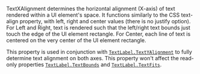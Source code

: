 TextXAlignment determines the horizontal alignment (X-axis) of text
rendered within a UI element's space. It functions similarly to the CSS
text-align property, with left, right and center values (there is no
justify option). For Left and Right, text is rendered such that the
left/right text bounds just touch the edge of the UI element rectangle.
For Center, each line of text is centered on the very center of the UI
element rectangle.

This property is used in conjunction with [`TextLabel.TextYAlignment`](https://create.roblox.com/docs/reference/engine/classes/TextLabel#TextYAlignment)
to fully determine text alignment on both axes. This property won't affect
the read-only properties [`TextLabel.TextBounds`](https://create.roblox.com/docs/reference/engine/classes/TextLabel#TextBounds) and
[`TextLabel.TextFits`](https://create.roblox.com/docs/reference/engine/classes/TextLabel#TextFits).